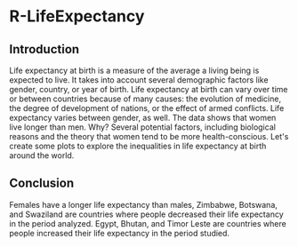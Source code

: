 # R-LifeExpectancy

## **Introduction** </br>
Life expectancy at birth is a measure of the average a living being is expected to live. It takes into account several demographic factors like gender, country, or year of birth. Life expectancy at birth can vary over time or between countries because of many causes: the evolution of medicine, the degree of development of nations, or the effect of armed conflicts. Life expectancy varies between gender, as well. The data shows that women live longer than men. Why? Several potential factors, including biological reasons and the theory that women tend to be more health-conscious. Let's create some plots to explore the inequalities in life expectancy at birth around the world.

## **Conclusion** </br>
Females have a longer life expectancy than males, Zimbabwe, Botswana, and Swaziland are countries where people decreased their life expectancy in the period analyzed. Egypt, Bhutan, and Timor Leste are countries where people increased their life expectancy in the period studied.
